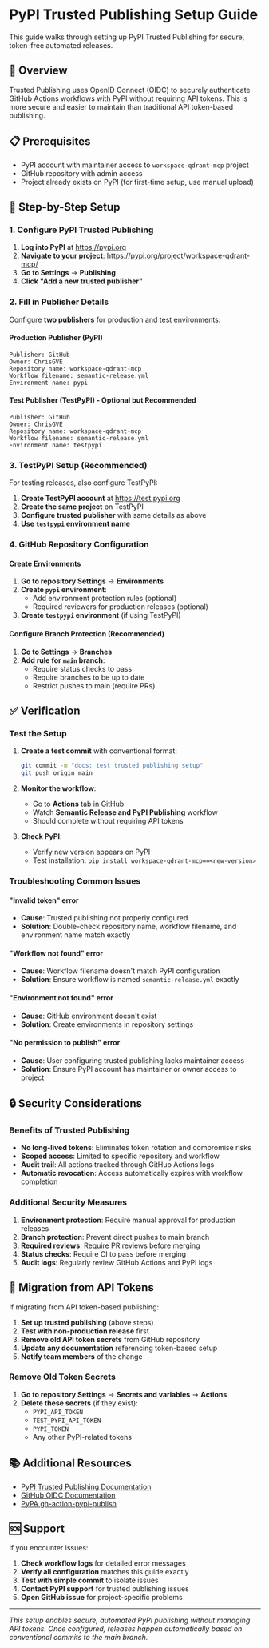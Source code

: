 # PyPI Trusted Publishing Setup Guide

This guide walks through setting up PyPI Trusted Publishing for secure, token-free automated releases.

## 🎯 Overview

Trusted Publishing uses OpenID Connect (OIDC) to securely authenticate GitHub Actions workflows with PyPI without requiring API tokens. This is more secure and easier to maintain than traditional API token-based publishing.

## 📋 Prerequisites

- PyPI account with maintainer access to `workspace-qdrant-mcp` project
- GitHub repository with admin access
- Project already exists on PyPI (for first-time setup, use manual upload)

## 🔧 Step-by-Step Setup

### 1. Configure PyPI Trusted Publishing

1. **Log into PyPI** at https://pypi.org
2. **Navigate to your project**: https://pypi.org/project/workspace-qdrant-mcp/
3. **Go to Settings** → **Publishing** 
4. **Click "Add a new trusted publisher"**

### 2. Fill in Publisher Details

Configure **two publishers** for production and test environments:

#### Production Publisher (PyPI)
```
Publisher: GitHub
Owner: ChrisGVE
Repository name: workspace-qdrant-mcp
Workflow filename: semantic-release.yml
Environment name: pypi
```

#### Test Publisher (TestPyPI) - Optional but Recommended
```
Publisher: GitHub  
Owner: ChrisGVE
Repository name: workspace-qdrant-mcp
Workflow filename: semantic-release.yml
Environment name: testpypi
```

### 3. TestPyPI Setup (Recommended)

For testing releases, also configure TestPyPI:

1. **Create TestPyPI account** at https://test.pypi.org
2. **Create the same project** on TestPyPI
3. **Configure trusted publisher** with same details as above
4. **Use `testpypi` environment name**

### 4. GitHub Repository Configuration  

#### Create Environments

1. **Go to repository Settings** → **Environments**
2. **Create `pypi` environment**:
   - Add environment protection rules (optional)
   - Required reviewers for production releases (optional)
3. **Create `testpypi` environment** (if using TestPyPI)

#### Configure Branch Protection (Recommended)

1. **Go to Settings** → **Branches**  
2. **Add rule for `main` branch**:
   - Require status checks to pass
   - Require branches to be up to date
   - Restrict pushes to main (require PRs)

## ✅ Verification

### Test the Setup

1. **Create a test commit** with conventional format:
   ```bash
   git commit -m "docs: test trusted publishing setup"
   git push origin main
   ```

2. **Monitor the workflow**:
   - Go to **Actions** tab in GitHub
   - Watch **Semantic Release and PyPI Publishing** workflow
   - Should complete without requiring API tokens

3. **Check PyPI**:
   - Verify new version appears on PyPI
   - Test installation: `pip install workspace-qdrant-mcp==<new-version>`

### Troubleshooting Common Issues

#### "Invalid token" error
- **Cause**: Trusted publishing not properly configured
- **Solution**: Double-check repository name, workflow filename, and environment name match exactly

#### "Workflow not found" error  
- **Cause**: Workflow filename doesn't match PyPI configuration
- **Solution**: Ensure workflow is named `semantic-release.yml` exactly

#### "Environment not found" error
- **Cause**: GitHub environment doesn't exist
- **Solution**: Create environments in repository settings

#### "No permission to publish" error
- **Cause**: User configuring trusted publishing lacks maintainer access
- **Solution**: Ensure PyPI account has maintainer or owner access to project

## 🔒 Security Considerations

### Benefits of Trusted Publishing

- **No long-lived tokens**: Eliminates token rotation and compromise risks
- **Scoped access**: Limited to specific repository and workflow
- **Audit trail**: All actions tracked through GitHub Actions logs
- **Automatic revocation**: Access automatically expires with workflow completion

### Additional Security Measures

1. **Environment protection**: Require manual approval for production releases
2. **Branch protection**: Prevent direct pushes to main branch  
3. **Required reviews**: Require PR reviews before merging
4. **Status checks**: Require CI to pass before merging
5. **Audit logs**: Regularly review GitHub Actions and PyPI logs

## 🔄 Migration from API Tokens

If migrating from API token-based publishing:

1. **Set up trusted publishing** (above steps)
2. **Test with non-production release** first
3. **Remove old API token secrets** from GitHub repository
4. **Update any documentation** referencing token-based setup
5. **Notify team members** of the change

### Remove Old Token Secrets

1. **Go to repository Settings** → **Secrets and variables** → **Actions**
2. **Delete these secrets** (if they exist):
   - `PYPI_API_TOKEN`
   - `TEST_PYPI_API_TOKEN`  
   - `PYPI_TOKEN`
   - Any other PyPI-related tokens

## 📚 Additional Resources

- [PyPI Trusted Publishing Documentation](https://docs.pypi.org/trusted-publishers/)
- [GitHub OIDC Documentation](https://docs.github.com/en/actions/deployment/security-hardening-your-deployments/about-security-hardening-with-openid-connect)
- [PyPA gh-action-pypi-publish](https://github.com/pypa/gh-action-pypi-publish)

## 🆘 Support

If you encounter issues:

1. **Check workflow logs** for detailed error messages
2. **Verify all configuration** matches this guide exactly  
3. **Test with simple commit** to isolate issues
4. **Contact PyPI support** for trusted publishing issues
5. **Open GitHub issue** for project-specific problems

---

*This setup enables secure, automated PyPI publishing without managing API tokens. Once configured, releases happen automatically based on conventional commits to the main branch.*